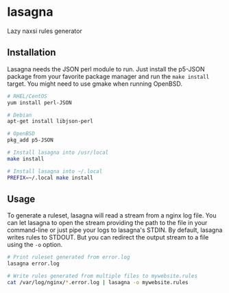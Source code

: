 # lasagna
Lazy naxsi rules generator

## Installation
Lasagna needs the JSON perl module to run. Just install the p5-JSON package from your favorite package 
manager and run the ``make install`` target. You might need to use gmake when running OpenBSD.

```bash
# RHEL/CentOS
yum install perl-JSON

# Debian
apt-get install libjson-perl

# OpenBSD
pkg_add p5-JSON

# Install lasagna into /usr/local
make install

# Install lasagna into ~/.local
PREFIX=~/.local make install
```

## Usage
To generate a ruleset, lasagna will read a stream from a nginx log file. You can let lasagna to open the
stream providing the path to the file in your command-line or just pipe your logs to lasagna's STDIN.
By default, lasagna writes rules to STDOUT. But you can redirect the output stream to a file using the 
``-o`` option.

```bash
# Print ruleset generated from error.log
lasagna error.log

# Write rules generated from multiple files to mywebsite.rules 
cat /var/log/nginx/*.error.log | lasagna -o mywebsite.rules
```
